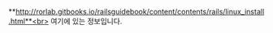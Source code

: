 **http://rorlab.gitbooks.io/railsguidebook/content/contents/rails/linux_install.html**<br>
여기에 있는 정보입니다. 